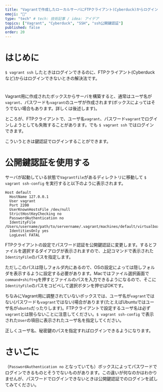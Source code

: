 ```yaml
---
title: "Vagrantで作成したローカルサーバにFTPクライアント(Cyberduck)からログインできないときの解決法"
emoji: "🎃"
type: "tech" # tech: 技術記事 / idea: アイデア
topics: ["Vagrant", "Cyberduck", "SSH", "ssh公開鍵認証"]
published: false
order: 20
---
```


# はじめに
`$ vagrant ssh` したときはログインできるのに、FTPクライアント(Cyberduckなど)からはログインできないときの解決法です。

#
Vagrant用に作成されたボックスからサーバを構築すると、通常はユーザ名が`vagrant`、パスワードも`vagrant`のユーザが作成されます(ボックスによってはそうでない場合もあります。詳しくは後述します)。

ところが、FTPクライアントで、ユーザ名`vagrant`、パスワード`vagrant`でログインしようとしても失敗することがあります。でも `$ vagrant ssh` ではログインできます。

こういうときは鍵認証でログインすることができます。

# 公開鍵認証を使用する
サーバが起動している状態で`Vagrantfile`があるディレクトリに移動して `$ vagrant ssh-config` を実行すると以下のように表示されます。

```
Host default
  HostName 127.0.0.1
  User vagrant
  Port 2200
  UserKnownHostsFile /dev/null
  StrictHostKeyChecking no
  PasswordAuthentication no
  IdentityFile /Users/username/path/to/servername/.vagrant/machines/default/virtualbox/private_key
  IdentitiesOnly yes
  LogLevel FATAL
```

FTPクライアントの設定でパスワード認証を公開鍵認証に変更します。するとファイルを選択するダイアログが表示されますので、上記コマンドで表示された`IdentityFile`のパスを指定します。

ただしこのパスは隠しフォルダ内にあるので、OSの設定によっては隠しフォルダを表示するように設定する必要があります。Macではファイル選択画面で`command+shift+g`を押すとファイルのパスを入力できるようになるので、そこに`IdentityFile`のパスをコピペして選択ボタンを押せばOKです。

ちなみにVagrant用に調整されていないボックスでは、ユーザ名が`vagrant`ではない(パスワードも`vagrant`ではない)場合があります(たとえばUbuntuではユーザ名が`ubuntu`だったりします)。FTPクライアントで設定するユーザ名は必ず`vagrant`とは限らないことに注意してください。`$ vagrant ssh-config` で表示された`User`の項目に表示されたユーザ名を指定してください。

正しくユーザ名、秘密鍵のパスを指定すればログインできるようになります。

# さいごに
（`PasswordAuthentication no` となっていても）ボックスによってパスワードでログインできるものとそうでないものがあります。この違いが何なのかはわかりませんが、パスワードでログインできないときは公開鍵認証でのログインを試してみてください。
